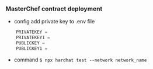 ### MasterChef contract deployment 
- config
add private key to .env file
```javascript
    PRIVATEKEY =
    PRIVATEKEY1 =
    PUBLICKEY =
    PUBLICKEY1 = 
```
- command
 `$ npx hardhat test --network network_name`